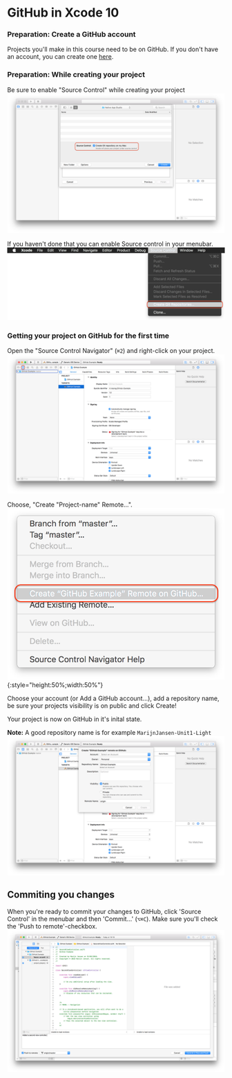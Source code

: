 # GitHub in Xcode 10


### Preparation: Create a GitHub account

Projects you'll make in this course need to be on GitHub.
If you don't have an account, you can create one [here](https://github.com/join).

### Preparation: While creating your project

Be sure to enable "Source Control" while creating your project
![](step1.png)

If you haven't done that you can enable Source control in your menubar.
![](step0.png)

### Getting your project on GitHub for the first time

Open the "Source Control Navigator" (`⌘2`) and right-click on your project.
![](step2.png)

Choose, "Create "Project-name" Remote...".
![](step3.png){:style="height:50%;width:50%"}

Choose your account (or Add a GitHub account...), add a repository name, be sure your projects visibility is on public and click Create!

Your project is now on GitHub in it's inital state.

**Note:** A good repository name is for example `MarijnJansen-Unit1-Light`
![](step4.png)

## Commiting you changes 

When you're ready to commit your changes to GitHub, click 'Source Control' in the menubar and then 'Commit...' (`⌥⌘C`).
Make sure you'll check the 'Push to remote'-checkbox.
![](step5.png)
